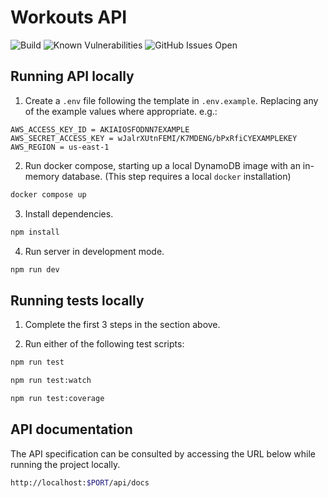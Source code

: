 # Workouts API

![Build](https://github.com/JohnAL95/workouts-api/actions/workflows/build.yml/badge.svg)
![Known Vulnerabilities](https://snyk.io/test/github/JohnAL95/workouts-api/badge.svg)
![GitHub Issues Open](https://img.shields.io/github/issues/JohnAL95/workouts-api.svg?maxAge=2592000)

## Running API locally

1. Create a `.env` file following the template in `.env.example`. Replacing any of the example values where appropriate. e.g.:

```
AWS_ACCESS_KEY_ID = AKIAIOSFODNN7EXAMPLE
AWS_SECRET_ACCESS_KEY = wJalrXUtnFEMI/K7MDENG/bPxRfiCYEXAMPLEKEY
AWS_REGION = us-east-1
```

2. Run docker compose, starting up a local DynamoDB image with an in-memory database. (This step requires a local `docker` installation)

```bash
docker compose up
```

3. Install dependencies.

```bash
npm install
```

4. Run server in development mode.

```bash
npm run dev
```

## Running tests locally

1. Complete the first 3 steps in the section above.

2. Run either of the following test scripts:

```bash
npm run test
```

```bash
npm run test:watch
```

```bash
npm run test:coverage
```

## API documentation

The API specification can be consulted by accessing the URL below while running the project locally.

```bash
http://localhost:$PORT/api/docs
```
